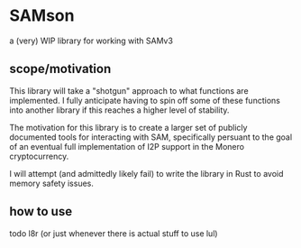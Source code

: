 # SAMson

a (very) WIP library for working with SAMv3

## scope/motivation

This library will take a "shotgun" approach to what functions are implemented. I fully anticipate having to spin off some of these functions into another library if this reaches a higher level of stability.

The motivation for this library is to create a larger set of publicly documented tools for interacting with SAM, specifically persuant to the goal of an eventual full implementation of I2P support in the Monero cryptocurrency. 

I will attempt (and admittedly likely fail) to write the library in Rust to avoid memory safety issues.

## how to use

todo l8r (or just whenever there is actual stuff to use lul)

